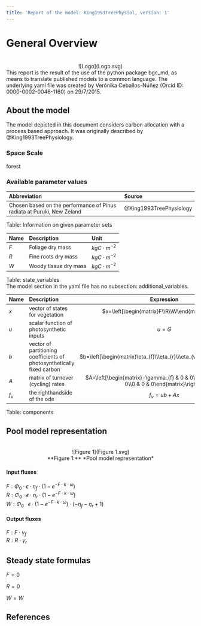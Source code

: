 ```yaml
---
title: 'Report of the model: King1993TreePhysiol, version: 1'
---
```

  
  
# General Overview  
  

<br>
<center>
![Logo](Logo.svg)
</center>
This report is the result of the use of the python package bgc_md, as means to translate published models to a common language.  The underlying yaml file was created by Verónika Ceballos-Núñez (Orcid ID: 0000-0002-0046-1160) on 29/7/2015.  
  
  
  
## About the model  
  
The model depicted in this document considers carbon allocation with a process based approach. It was originally described by @King1993TreePhysiology.  
  
  
  
### Space Scale  
  
forest
  
  
### Available parameter values  
  
  
  
Abbreviation|Source  
:-----|:-----  
Chosen based on the performance of Pinus radiata at Puruki, New Zeland|@King1993TreePhysiology  
  Table:  Information on given parameter sets  
  
  
Name|Description|Unit  
:-----|:-----|:-----  
$F$|Foliage dry mass|$kgC\cdot m^{-2}$  
$R$|Fine roots dry mass|$kgC\cdot m^{-2}$  
$W$|Woody tissue dry mass|$kgC\cdot m^{-2}$  
  Table: state_variables  
The model section in the yaml file has no subsection: additional_variables.  
  
Name|Description|Expression  
:-----|:-----|:-----:  
$x$|vector of states for vegetation|$x=\left[\begin{matrix}F\\R\\W\end{matrix}\right]$  
$u$|scalar function of photosynthetic inputs|$u=G$  
$b$|vector of partitioning coefficients of photosynthetically fixed carbon|$b=\left[\begin{matrix}\eta_{f}\\\eta_{r}\\\eta_{w}\end{matrix}\right]$  
$A$|matrix of turnover (cycling) rates|$A=\left[\begin{matrix}-\gamma_{f} & 0 & 0\\0 & -\gamma_{r} & 0\\0 & 0 & 0\end{matrix}\right]$  
$f_{v}$|the righthandside of the ode|$f_{v}=u b + A x$  
  Table: components  
  
  
## Pool model representation  
  

<br>
<center>
![Figure 1](Figure 1.svg)<br>**Figure 1:** *Pool model representation*<br>
</center>
  
  
#### Input fluxes  
  
$F: \Phi_{0}\cdot\epsilon\cdot\eta_{f}\cdot\left(1 - e^{- F\cdot k\cdot\omega}\right)$  
$R: \Phi_{0}\cdot\epsilon\cdot\eta_{r}\cdot\left(1 - e^{- F\cdot k\cdot\omega}\right)$  
$W: \Phi_{0}\cdot\epsilon\cdot\left(1 - e^{- F\cdot k\cdot\omega}\right)\cdot\left(-\eta_{f} -\eta_{r} + 1\right)$  

  
  
#### Output fluxes  
  
$F: F\cdot\gamma_{f}$  
$R: R\cdot\gamma_{r}$  
  
  
## Steady state formulas  
  
$F = 0$  
  
  
  
$R = 0$  
  
  
  
$W = W$  
  
  
  
  
  
## References  
  
